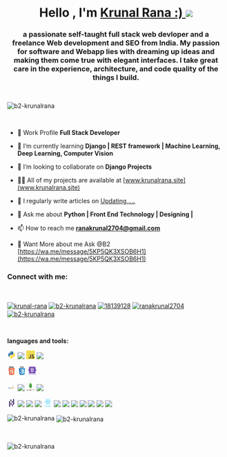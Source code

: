 
<!-- ![](https://komarev.com/ghpvc/?username=b2-krunalrana&label=Profile%20views&color=0e75b6&style=flat" alt="b2-krunalrana) -->

<h1 align="center">Hello , I'm <a href="www.krunalrana.site" target="blank">Krunal Rana :) </a><img height="25" src="https://media0.giphy.com/media/rCQjGsMn9r684dD6Ss/giphy.gif?cid=ecf05e47495dhz9lfir54iktfqwhs5fjesrr9exy6lyhbrsr&rid=giphy.gif&ct=s"></h1>
<h3 align="center">a passionate self-taught full stack web devloper and a freelance Web development and SEO from India. My passion for software and Webapp lies with dreaming up ideas and making them come true with elegant interfaces. I take great care in the experience, architecture, and code quality of the things I build.</h3>
<!-- <img hight=""src="https://media3.giphy.com/media/qgQUggAC3Pfv687qPC/giphy.gif?cid=ecf05e479t07aaerk8j7an2796ltqifi5d5awlvn6w8qe6wx&rid=giphy.gif&ct=g"> -->

<br>
<p align="left"> <img src="https://komarev.com/ghpvc/?username=b2-krunalrana&label=Profile%20views&color=0e75b6&style=flat" alt="b2-krunalrana" /> </p>

<!-- <p align="left"> <a href="https://github.com/ryo-ma/github-profile-trophy"><img src="https://github-profile-trophy.vercel.app/?username=b2-krunalrana" alt="b2-krunalrana" /></a> </p> -->

<br>

- 🔭 Work Profile **Full Stack Developer**

- 🌱 I’m currently learning **Django | REST framework | Machine Learning, Deep Learning, Computer Vision**

- 👯 I’m looking to collaborate on **Django Projects**

- 👨‍💻 All of my projects are available at [www.krunalrana.site](www.krunalrana.site)

- 📝 I regularly write articles on [Updating,....](Updating,....)

- 💬 Ask me about **Python | Front End Technology | Designing |**

- 📫 How to reach me **ranakrunal2704@gmail.com**

- 🌱 Want More about me Ask @B2 [https://wa.me/message/5KP5QK3XSOB6H1](https://wa.me/message/5KP5QK3XSOB6H1)

<h3 align="left">Connect with me:</h3>
<br>
<p align="left">
<a href="https://linkedin.com/in/krunal-rana" target="blank"><img align="center" src="https://raw.githubusercontent.com/rahuldkjain/github-profile-readme-generator/master/src/images/icons/Social/linked-in-alt.svg" alt="krunal-rana" height="30" width="40" /></a>
<a href="https://codepen.io/b2-krunalrana" target="blank"><img align="center" src="https://raw.githubusercontent.com/rahuldkjain/github-profile-readme-generator/master/src/images/icons/Social/codepen.svg" alt="b2-krunalrana" height="30" width="40" /></a>
<a href="https://stackoverflow.com/users/18139128" target="blank"><img align="center" src="https://raw.githubusercontent.com/rahuldkjain/github-profile-readme-generator/master/src/images/icons/Social/stack-overflow.svg" alt="18139128" height="30" width="40" /></a>
<!-- <a href="https://instagram.com/ranakrunal2704" target="blank"><img align="center" src="https://raw.githubusercontent.com/rahuldkjain/github-profile-readme-generator/master/src/images/icons/Social/instagram.svg" alt="ranakrunal2704" height="30" width="40" /></a> -->
<a href="https://www.hackerrank.com/ranakrunal2704" target="blank"><img align="center" src="https://raw.githubusercontent.com/rahuldkjain/github-profile-readme-generator/master/src/images/icons/Social/hackerrank.svg" alt="ranakrunal2704" height="30" width="40" /></a>
<a href="https://www.leetcode.com/b2-krunalrana" target="blank"><img align="center" src="https://raw.githubusercontent.com/rahuldkjain/github-profile-readme-generator/master/src/images/icons/Social/leet-code.svg" alt="b2-krunalrana" height="30" width="40" /></a>
</p>
<br>

**languages and tools:**  


<code><img height="20" src="https://raw.githubusercontent.com/devicons/devicon/master/icons/python/python-original.svg"></code>
<code><img height="20" src="https://seeklogo.com/images/D/django-logo-4C5ECF7036-seeklogo.com.png"></code> 
<code><img height="20" src="https://raw.githubusercontent.com/github/explore/80688e429a7d4ef2fca1e82350fe8e3517d3494d/topics/javascript/javascript.png"></code>
<code><img height="20" src="https://upload.wikimedia.org/wikipedia/commons/thumb/d/d9/Node.js_logo.svg/590px-Node.js_logo.svg.png"></code>


<code><img height="20" src="https://raw.githubusercontent.com/devicons/devicon/master/icons/html5/html5-original-wordmark.svg"></code>
<code><img height="20" src="https://raw.githubusercontent.com/devicons/devicon/master/icons/css3/css3-original-wordmark.svg"></code>
<code><img height="20" src="https://raw.githubusercontent.com/devicons/devicon/master/icons/bootstrap/bootstrap-plain-wordmark.svg"></code>

<code><img height="20" src="https://raw.githubusercontent.com/github/explore/80688e429a7d4ef2fca1e82350fe8e3517d3494d/topics/mysql/mysql.png"></code>
<code><img height="20" src="https://w7.pngwing.com/pngs/121/681/png-transparent-amazon-relational-database-service-oracle-corporation-international-conference-on-functional-programming-oracle-database-oracle-policy-automation-others-text-logo-sql.png"></code>
<code><img height="20" src="https://raw.githubusercontent.com/devicons/devicon/master/icons/mongodb/mongodb-original-wordmark.svg"></code>
<code><img height="20" src="https://upload.wikimedia.org/wikipedia/commons/2/29/Postgresql_elephant.svg"></code>

<code><img height="20" src="https://raw.githubusercontent.com/devicons/devicon/2ae2a900d2f041da66e950e4d48052658d850630/icons/pandas/pandas-original.svg"></code>
<code><img height="20" src="https://raw.githubusercontent.com/detain/svg-logos/780f25886640cef088af994181646db2f6b1a3f8/svg/selenium-logo.svg"></code>
<code><img height="20" src="https://seeklogo.com/images/N/numpy-logo-479C24EC79-seeklogo.com.png"></code>
<code><img height="20" src="https://www.vectorlogo.zone/logos/git-scm/git-scm-icon.svg"></code>
<code><img height="20" src="https://raw.githubusercontent.com/devicons/devicon/master/icons/react/react-original-wordmark.svg"></code>
<code><img height="20" src="https://github.githubassets.com/images/modules/logos_page/Octocat.png"></code>
<code><img height="20" src="https://assets.stickpng.com/images/5847f981cef1014c0b5e48be.png"></code>
<code><img height="20" src="https://www.vectorlogo.zone/logos/figma/figma-icon.svg"></code>
<code><img height="20" src="https://upload.wikimedia.org/wikipedia/commons/thumb/9/98/WordPress_blue_logo.svg/1200px-WordPress_blue_logo.svg.png"></code>
<code><img height="20" src="https://upload.wikimedia.org/wikipedia/commons/thumb/0/08/Canva_icon_2021.svg/2048px-Canva_icon_2021.svg.png"></code>
<code><img height="20" src="https://seeklogo.com/images/A/adobe-photoshop-logo-7B88D7B5AA-seeklogo.com.png"></code>
<code><img height="20" src="https://logodownload.org/wp-content/uploads/2019/10/adobe-premiere-pro-logo-1-1.png"></code>
<code><img height="20" src=""><br></code>




<p><img align="left" src="https://github-readme-stats.vercel.app/api/top-langs?username=b2-krunalrana&show_icons=true&locale=en&layout=compact" alt="b2-krunalrana" /></p>
<!-- <br>
<br> -->
<p>&nbsp;<img align="center" src="https://github-readme-stats.vercel.app/api?username=b2-krunalrana&show_icons=true&locale=en" alt="b2-krunalrana" /></p>
<br>

<p><img align="center" src="https://github-readme-streak-stats.herokuapp.com/?user=b2-krunalrana&" alt="b2-krunalrana" /></p>
